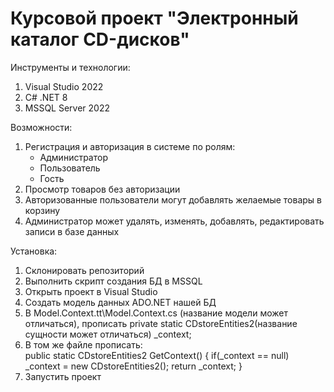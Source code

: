 # Курсовой проект "Электронный каталог CD-дисков"

Инструменты и технологии:
1. Visual Studio 2022
2. C# .NET 8
3. MSSQL Server 2022

Возможности:
1. Регистрация и авторизация в системе по ролям:
   * Администратор
   * Пользователь
   * Гость
2. Просмотр товаров без авторизации
3. Авторизованные пользователи могут добавлять желаемые товары в корзину
4. Администратор может удалять, изменять, добавлять, редактировать записи в базе данных

Установка:
1. Склонировать репозиторий
2. Выполнить скрипт создания БД в MSSQL
3. Открыть проект в Visual Studio
4. Создать модель данных ADO.NET нашей БД
5. В Model.Context.tt\Model.Context.cs (название модели может отличаться), прописать private static CDstoreEntities2(название сущности может отличаться) _context;
6. В том же файле прописать:  
public static CDstoreEntities2 GetContext()
{
    if(_context == null)
        _context = new CDstoreEntities2();
    return _context;
}
7. Запустить проект
